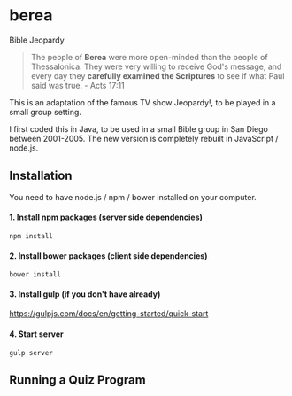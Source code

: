 # berea
Bible Jeopardy

> The people of **Berea** were more open-minded than the people of Thessalonica. They were very willing to receive God's message, and every day they **carefully examined the Scriptures** to see if what Paul said was true. - Acts 17:11 

This is an adaptation of the famous TV show Jeopardy!, to be played in a small group setting.

I first coded this in Java, to be used in a small Bible group in San Diego between 2001-2005. 
The new version is completely rebuilt in JavaScript / node.js.

## Installation

You need to have node.js / npm / bower installed on your computer. 

#### 1. Install npm packages (server side dependencies)
`npm install`

#### 2. Install bower packages (client side dependencies)
`bower install`

#### 3. Install gulp (if you don't have already)

https://gulpjs.com/docs/en/getting-started/quick-start

#### 4. Start server

`gulp server`

## Running a Quiz Program

